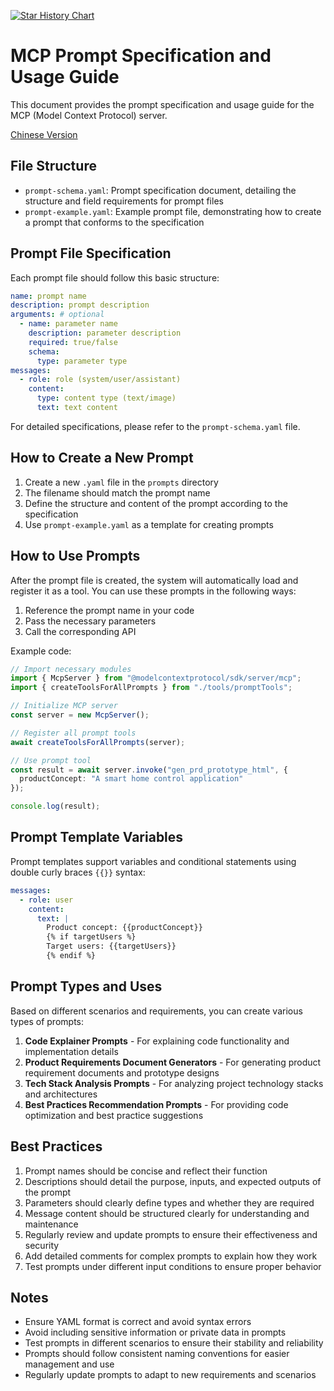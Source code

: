 [![Star History Chart](https://api.star-history.com/svg?repos=zaizaizhao/mcp-for-programmer&type=Date)](https://star-history.com/#zaizaizhao/mcp-for-programmer&Date)

# MCP Prompt Specification and Usage Guide

This document provides the prompt specification and usage guide for the MCP (Model Context Protocol) server.

[Chinese Version](./README.md)

## File Structure

- `prompt-schema.yaml`: Prompt specification document, detailing the structure and field requirements for prompt files
- `prompt-example.yaml`: Example prompt file, demonstrating how to create a prompt that conforms to the specification

## Prompt File Specification

Each prompt file should follow this basic structure:

```yaml
name: prompt name
description: prompt description
arguments: # optional
  - name: parameter name
    description: parameter description
    required: true/false
    schema:
      type: parameter type
messages:
  - role: role (system/user/assistant)
    content:
      type: content type (text/image)
      text: text content
```

For detailed specifications, please refer to the `prompt-schema.yaml` file.

## How to Create a New Prompt

1. Create a new `.yaml` file in the `prompts` directory
2. The filename should match the prompt name
3. Define the structure and content of the prompt according to the specification
4. Use `prompt-example.yaml` as a template for creating prompts

## How to Use Prompts

After the prompt file is created, the system will automatically load and register it as a tool. You can use these prompts in the following ways:

1. Reference the prompt name in your code
2. Pass the necessary parameters
3. Call the corresponding API

Example code:

```typescript
// Import necessary modules
import { McpServer } from "@modelcontextprotocol/sdk/server/mcp";
import { createToolsForAllPrompts } from "./tools/promptTools";

// Initialize MCP server
const server = new McpServer();

// Register all prompt tools
await createToolsForAllPrompts(server);

// Use prompt tool
const result = await server.invoke("gen_prd_prototype_html", {
  productConcept: "A smart home control application"
});

console.log(result);
```

## Prompt Template Variables

Prompt templates support variables and conditional statements using double curly braces `{{}}` syntax:

```yaml
messages:
  - role: user
    content:
      text: |
        Product concept: {{productConcept}}
        {% if targetUsers %}
        Target users: {{targetUsers}}
        {% endif %}
```

## Prompt Types and Uses

Based on different scenarios and requirements, you can create various types of prompts:

1. **Code Explainer Prompts** - For explaining code functionality and implementation details
2. **Product Requirements Document Generators** - For generating product requirement documents and prototype designs
3. **Tech Stack Analysis Prompts** - For analyzing project technology stacks and architectures
4. **Best Practices Recommendation Prompts** - For providing code optimization and best practice suggestions

## Best Practices

1. Prompt names should be concise and reflect their function
2. Descriptions should detail the purpose, inputs, and expected outputs of the prompt
3. Parameters should clearly define types and whether they are required
4. Message content should be structured clearly for understanding and maintenance
5. Regularly review and update prompts to ensure their effectiveness and security
6. Add detailed comments for complex prompts to explain how they work
7. Test prompts under different input conditions to ensure proper behavior

## Notes

- Ensure YAML format is correct and avoid syntax errors
- Avoid including sensitive information or private data in prompts
- Test prompts in different scenarios to ensure their stability and reliability
- Prompts should follow consistent naming conventions for easier management and use
- Regularly update prompts to adapt to new requirements and scenarios 